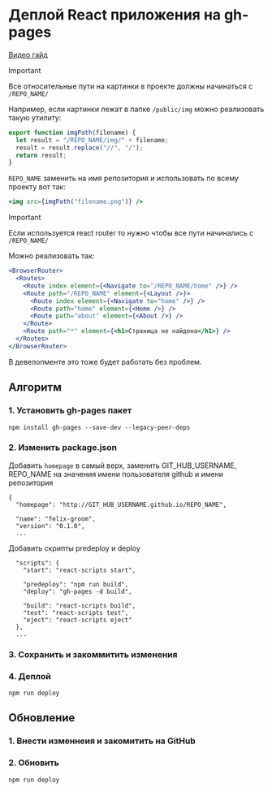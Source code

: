 # Деплой React приложения на gh-pages

[Видео гайд](https://www.youtube.com/watch?v=Q9n2mLqXFpU)

> [!IMPORTANT]
> Все относительные пути на картинки в проекте должны начинаться с `/REPO_NAME/`

Например, если картинки лежат в папке `/public/img` можно реализовать такую утилиту:
```jsx
export function imgPath(filename) {
  let result = "/REPO_NAME/img/" + filename;
  result = result.replace("//", "/");
  return result;
}
```

`REPO_NAME` заменить на имя репозитория и использовать по всему проекту вот так:
```jsx
<img src={imgPath("filename.png")} />
```

> [!IMPORTANT]
> Если используется react router то нужно чтобы все пути начинались с `/REPO_NAME/`

Можно реализовать так:
```jsx
<BrowserRouter>
  <Routes>
    <Route index element={<Navigate to="/REPO_NAME/home" />} />
    <Route path="/REPO_NAME" element={<Layout />}>
      <Route index element={<Navigate to="home" />} />
      <Route path="home" element={<Home />} />
      <Route path="about" element={<About />} />
    </Route>
    <Route path="*" element={<h1>Страница не найдена</h1>} />
  </Routes>
</BrowserRouter>
```

В девелопменте это тоже будет работать без проблем.

## Алгоритм

### 1. Установить gh-pages пакет
```
npm install gh-pages --save-dev --legacy-peer-deps
```

### 2. Изменить package.json

Добавить `homepage` в самый верх, заменить GIT_HUB_USERNAME, REPO_NAME на значения имени пользователя github и имени репозитория

```
{
  "homepage": "http://GIT_HUB_USERNAME.github.io/REPO_NAME",
  
  "name": "felix-groom",
  "version": "0.1.0",
  ...
```

Добавить скрипты predeploy и deploy

```
  "scripts": {
    "start": "react-scripts start",

    "predeploy": "npm run build",
    "deploy": "gh-pages -d build",

    "build": "react-scripts build",
    "test": "react-scripts test",
    "eject": "react-scripts eject"
  },
  ...
```

### 3. Сохранить и закоммитить изменения

### 4. Деплой

```
npm run deploy
```

## Обновление

### 1. Внести изменнеия и закомитить на GitHub

### 2. Обновить
```
npm run deploy
```
